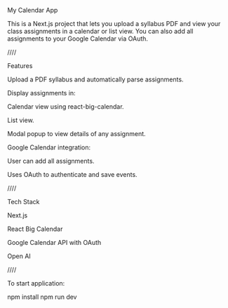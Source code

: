 
My Calendar App

This is a Next.js project that lets you upload a syllabus PDF and view your class assignments in a calendar or list view. You can also add all assignments to your Google Calendar via OAuth.

////

Features

Upload a PDF syllabus and automatically parse assignments.

Display assignments in:

Calendar view using react-big-calendar.

List view.

Modal popup to view details of any assignment.

Google Calendar integration:

User can add all assignments.

Uses OAuth to authenticate and save events.

////

Tech Stack

Next.js

React Big Calendar

Google Calendar API with OAuth

Open AI

////

To start application:

npm install
npm run dev
